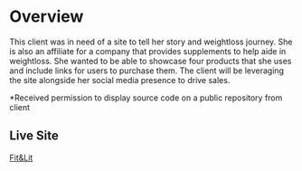 # Overview

This client was in need of a site to tell her story and weightloss journey. She is also an affiliate for a company that provides supplements to help aide in weightloss. She wanted to be able to showcase four products that she uses and include links for users to purchase them. The client will be leveraging the site alongside her social media presence to drive sales. 

*Received permission to display source code on a public repository from client

## Live Site
[Fit&Lit](https://efrenmarin45.github.io/fitandlit/)
